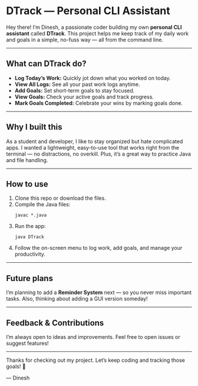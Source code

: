 # DTrack — Personal CLI Assistant

Hey there! I’m Dinesh, a passionate coder building my own **personal CLI assistant** called **DTrack**. This project helps me keep track of my daily work and goals in a simple, no-fuss way — all from the command line.

---

## What can DTrack do?

- **Log Today’s Work:** Quickly jot down what you worked on today.
- **View All Logs:** See all your past work logs anytime.
- **Add Goals:** Set short-term goals to stay focused.
- **View Goals:** Check your active goals and track progress.
- **Mark Goals Completed:** Celebrate your wins by marking goals done.

---

## Why I built this

As a student and developer, I like to stay organized but hate complicated apps. I wanted a lightweight, easy-to-use tool that works right from the terminal — no distractions, no overkill. Plus, it’s a great way to practice Java and file handling.

---

## How to use

1. Clone this repo or download the files.
2. Compile the Java files:
    ```
    javac *.java
    ```
3. Run the app:
    ```
    java DTrack
    ```
4. Follow the on-screen menu to log work, add goals, and manage your productivity.

---

## Future plans

I’m planning to add a **Reminder System** next — so you never miss important tasks. Also, thinking about adding a GUI version someday!

---

## Feedback & Contributions

I’m always open to ideas and improvements. Feel free to open issues or suggest features!

---

Thanks for checking out my project. Let’s keep coding and tracking those goals! 🚀

— Dinesh

